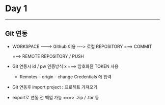 # Day 1

---



## Git 연동

- WORKSPACE  ---> Github 이용  ---> 로컬 REPOSITORY  ===> COMMIT

  ===> REMOTE REPOSITORY / PUSH

- Git 연동시 id / pw 인증방식 x  ===> 암호화된 TOKEN 사용

  - Remotes - origin - change Credentials 에 입력

- Git 연동후 import project  : 프로젝트 가져오기

- export로 연동 전 백업 가능  ===> .zip  /  .tar 등

